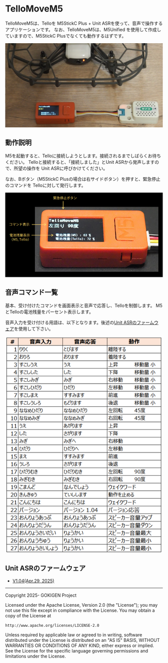 # TelloMoveM5

TelloMoveM5は、Telloを M5StickC Plus + Unit ASRを使って、音声で操作するアプリケーションです。
なお、TelloMoveM5は、M5Unified を使用して作成していますので、M5StickC Plusでなくても動作するはずです。

![TelloMoveM5イメージ](https://github.com/MRSa/TelloMoveM5/blob/main/images/TelloMoveM5.jpg?raw=true)

## 動作説明

M5を起動すると、Telloに接続しようとします。接続されるまでしばらくお待ちください。
Telloと接続すると、「接続しました」とUnit ASRから発声しますので、所望の操作を
Unit ASRに呼びかけてください。

なお、Bボタン（M5StickC Plusの場合は右サイドボタン）を押すと、緊急停止のコマンドを
Telloに対して発行します。

![表示説明](https://github.com/MRSa/TelloMoveM5/blob/main/images/M5StickCPlus.png?raw=true)

## 音声コマンド一覧

基本、受け付けたコマンドを画面表示と音声で応答し、Telloを制御します。
M5とTelloの電池残量をパーセント表示します。

音声入力を受け付ける用語は、以下となります。後述の[Unit ASRのファームウェア](https://github.com/MRSa/GokigenOSDN_documents/blob/main/miscellaneous/M5/UnitASR/jx_ci_03t_firmware_v104.bin)を使用して下さい。

![コマンド一覧](https://github.com/MRSa/TelloMoveM5/blob/main/images/commands.png?raw=true)

## Unit ASRのファームウェア

- [V1.04(Apr.29, 2025)](https://github.com/MRSa/GokigenOSDN_documents/blob/main/miscellaneous/M5/UnitASR/jx_ci_03t_firmware_v104.bin)

-----

Copyright 2025- GOKIGEN Project

Licensed under the Apache License, Version 2.0 (the "License");
you may not use this file except in compliance with the License.
You may obtain a copy of the License at

    http://www.apache.org/licenses/LICENSE-2.0

Unless required by applicable law or agreed to in writing, software
distributed under the License is distributed on an "AS IS" BASIS,
WITHOUT WARRANTIES OR CONDITIONS OF ANY KIND, either express or implied.
See the License for the specific language governing permissions and
limitations under the License.
